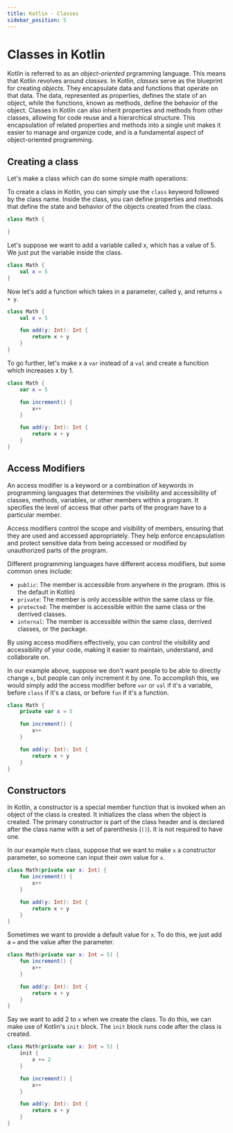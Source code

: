 ```yaml
---
title: Kotlin - Classes
sidebar_position: 5
---
```


# Classes in Kotlin
Kotlin is referred to as an *object-oriented* prgramming language. This means that Kotlin revolves around *classes*. In Kotlin, 
*classes* serve as the blueprint for creating *objects*. They encapsulate data and functions that operate on that data. The data, 
represented as properties, defines the state of an object, while the functions, known as methods, define the behavior of the object. 
Classes in Kotlin can also inherit properties and methods from other classes, allowing for code reuse and a hierarchical structure. 
This encapsulation of related properties and methods into a single unit makes it easier to manage and organize code, 
and is a fundamental aspect of object-oriented programming.

## Creating a class
Let's make a class which can do some simple math operations:

To create a class in Kotlin, you can simply use the `class` keyword followed by the class name. Inside the class, 
you can define properties and methods that define the state and behavior of the objects created from the class.

```kotlin
class Math {

}
```

Let's suppose we want to add a variable called x, which has a value of 5. We just put the variable inside the
class.

```kotlin
class Math {
    val x = 5
}
```

Now let's add a function which takes in a parameter, called y, and returns `x + y`.

```kotlin
class Math {
    val x = 5

    fun add(y: Int): Int {
        return x + y
    }
}
```

To go further, let's make x a `var` instead of a `val` and create a funcition which increases x by 1.

```kotlin
class Math {
    var x = 5

    fun increment() {
        x++
    }

    fun add(y: Int): Int {
        return x + y
    }
}
```

## Access Modifiers

An access modifier is a keyword or a combination of keywords in programming languages that determines the visibility and accessibility of classes, methods, variables, or other members within a program. It specifies the level of access that other parts of the program have to a particular member.

Access modifiers control the scope and visibility of members, ensuring that they are used and accessed appropriately. They help enforce encapsulation and protect sensitive data from being accessed or modified by unauthorized parts of the program.

Different programming languages have different access modifiers, but some common ones include:

 - `public`: The member is accessible from anywhere in the program. (this is the default in Kotlin)
 - `private`: The member is only accessible within the same class or file.
 - `protected`: The member is accessible within the same class or the derrived classes.
 - `internal`: The member is accessible within the same class, derrived classes, or the package.

By using access modifiers effectively, you can control the visibility and accessibility of your code, making it easier to maintain, understand, and collaborate on.

In our example above, suppose we don't want people to be able to directly change `x`, but people can only increment it by one.
To accomplish this, we would simply add the access modifier before `var` or `val` if it's a variable, before `class`
if it's a class, or before `fun` if it's a function.

```kotlin
class Math {
    private var x = 5

    fun increment() {
        x++
    }

    fun add(y: Int): Int {
        return x + y
    }
}
```

## Constructors

In Kotlin, a constructor is a special member function that is invoked when an object of the class is created. It initializes 
the class when the object is created. The primary constructor is part of the class header and is declared after the class name with
a set of parenthesis (`()`). It is not required to have one.

In our example `Math` class, suppose that we want to make `x` a constructor parameter, so someone can input their own value
for `x`.

```kotlin
class Math(private var x: Int) {
    fun increment() {
        x++
    }

    fun add(y: Int): Int {
        return x + y
    }
}
```

Sometimes we want to provide a default value for `x`. To do this, we just add a `=` and the value after the parameter.

```kotlin
class Math(private var x: Int = 5) {
    fun increment() {
        x++
    }

    fun add(y: Int): Int {
        return x + y
    }
}
```

Say we want to add 2 to `x` when we create the class. To do this, we can make use of Kotlin's `init` block. The `init` block
runs code after the class is created.

```kotlin
class Math(private var x: Int = 5) {
    init {
        x += 2
    }

    fun increment() {
        x++
    }

    fun add(y: Int): Int {
        return x + y
    }
}
```